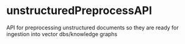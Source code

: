 # unstructuredPreprocessAPI
API for preprocessing unstructured documents so they are ready for ingestion into vector dbs/knowledge graphs
